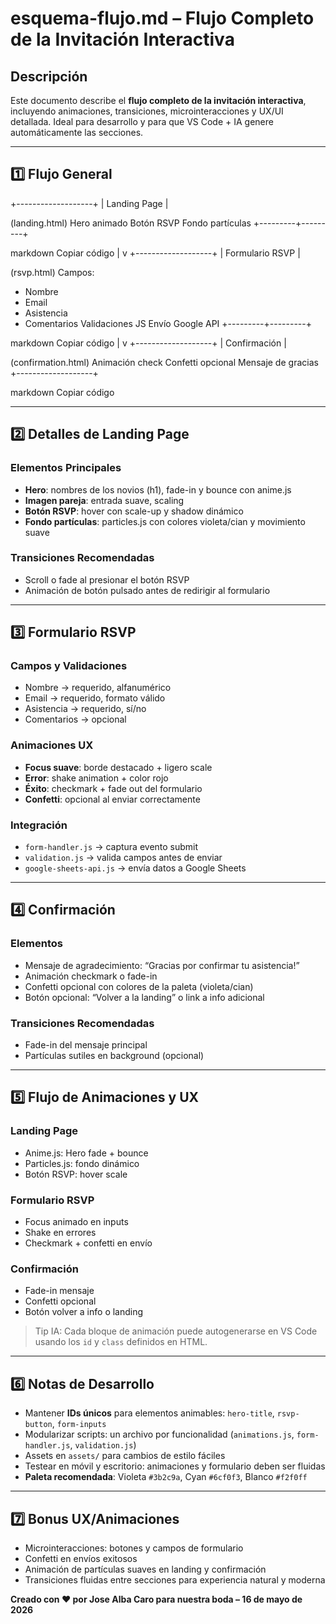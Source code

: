 # esquema-flujo.md – Flujo Completo de la Invitación Interactiva

## Descripción
Este documento describe el **flujo completo de la invitación interactiva**, incluyendo animaciones, transiciones, microinteracciones y UX/UI detallada. Ideal para desarrollo y para que VS Code + IA genere automáticamente las secciones.

---

## 1️⃣ Flujo General

+-------------------+
| Landing Page |

(landing.html)
Hero animado
Botón RSVP
Fondo partículas
+---------+---------+

markdown
Copiar código
      |
      v
+-------------------+
| Formulario RSVP |

(rsvp.html)
Campos:
- Nombre
- Email
- Asistencia
- Comentarios
Validaciones JS
Envío Google API
+---------+---------+

markdown
Copiar código
      |
      v
+-------------------+
| Confirmación |

(confirmation.html)
Animación check
Confetti opcional
Mensaje de gracias
+-------------------+

markdown
Copiar código

---

## 2️⃣ Detalles de Landing Page

### Elementos Principales
- **Hero**: nombres de los novios (h1), fade-in y bounce con anime.js  
- **Imagen pareja**: entrada suave, scaling  
- **Botón RSVP**: hover con scale-up y shadow dinámico  
- **Fondo partículas**: particles.js con colores violeta/cian y movimiento suave  

### Transiciones Recomendadas
- Scroll o fade al presionar el botón RSVP  
- Animación de botón pulsado antes de redirigir al formulario  

---

## 3️⃣ Formulario RSVP

### Campos y Validaciones
- Nombre → requerido, alfanumérico  
- Email → requerido, formato válido  
- Asistencia → requerido, sí/no  
- Comentarios → opcional  

### Animaciones UX
- **Focus suave**: borde destacado + ligero scale  
- **Error**: shake animation + color rojo  
- **Éxito**: checkmark + fade out del formulario  
- **Confetti**: opcional al enviar correctamente  

### Integración
- `form-handler.js` → captura evento submit  
- `validation.js` → valida campos antes de enviar  
- `google-sheets-api.js` → envía datos a Google Sheets  

---

## 4️⃣ Confirmación

### Elementos
- Mensaje de agradecimiento: “Gracias por confirmar tu asistencia!”  
- Animación checkmark o fade-in  
- Confetti opcional con colores de la paleta (violeta/cian)  
- Botón opcional: “Volver a la landing” o link a info adicional  

### Transiciones Recomendadas
- Fade-in del mensaje principal  
- Partículas sutiles en background (opcional)  

---

## 5️⃣ Flujo de Animaciones y UX

### Landing Page
- Anime.js: Hero fade + bounce  
- Particles.js: fondo dinámico  
- Botón RSVP: hover scale  

### Formulario RSVP
- Focus animado en inputs  
- Shake en errores  
- Checkmark + confetti en envío  

### Confirmación
- Fade-in mensaje  
- Confetti opcional  
- Botón volver a info o landing  

> Tip IA: Cada bloque de animación puede autogenerarse en VS Code usando los `id` y `class` definidos en HTML.

---

## 6️⃣ Notas de Desarrollo
- Mantener **IDs únicos** para elementos animables: `hero-title`, `rsvp-button`, `form-inputs`  
- Modularizar scripts: un archivo por funcionalidad (`animations.js`, `form-handler.js`, `validation.js`)  
- Assets en `assets/` para cambios de estilo fáciles  
- Testear en móvil y escritorio: animaciones y formulario deben ser fluidas  
- **Paleta recomendada**: Violeta `#3b2c9a`, Cyan `#6cf0f3`, Blanco `#f2f0ff`  

---

## 7️⃣ Bonus UX/Animaciones
- Microinteracciones: botones y campos de formulario  
- Confetti en envíos exitosos  
- Animación de partículas suaves en landing y confirmación  
- Transiciones fluidas entre secciones para experiencia natural y moderna  

**Creado con ❤️ por Jose Alba Caro para nuestra boda – 16 de mayo de 2026**